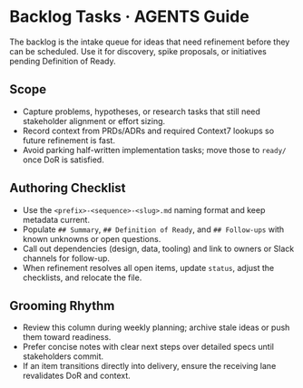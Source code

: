 # Backlog Tasks · AGENTS Guide

The backlog is the intake queue for ideas that need refinement before they can be scheduled. Use it for discovery, spike proposals, or initiatives pending Definition of Ready.

## Scope
- Capture problems, hypotheses, or research tasks that still need stakeholder alignment or effort sizing.
- Record context from PRDs/ADRs and required Context7 lookups so future refinement is fast.
- Avoid parking half-written implementation tasks; move those to `ready/` once DoR is satisfied.

## Authoring Checklist
- Use the `<prefix>-<sequence>-<slug>.md` naming format and keep metadata current.
- Populate `## Summary`, `## Definition of Ready`, and `## Follow-ups` with known unknowns or open questions.
- Call out dependencies (design, data, tooling) and link to owners or Slack channels for follow-up.
- When refinement resolves all open items, update `status`, adjust the checklists, and relocate the file.

## Grooming Rhythm
- Review this column during weekly planning; archive stale ideas or push them toward readiness.
- Prefer concise notes with clear next steps over detailed specs until stakeholders commit.
- If an item transitions directly into delivery, ensure the receiving lane revalidates DoR and context.
